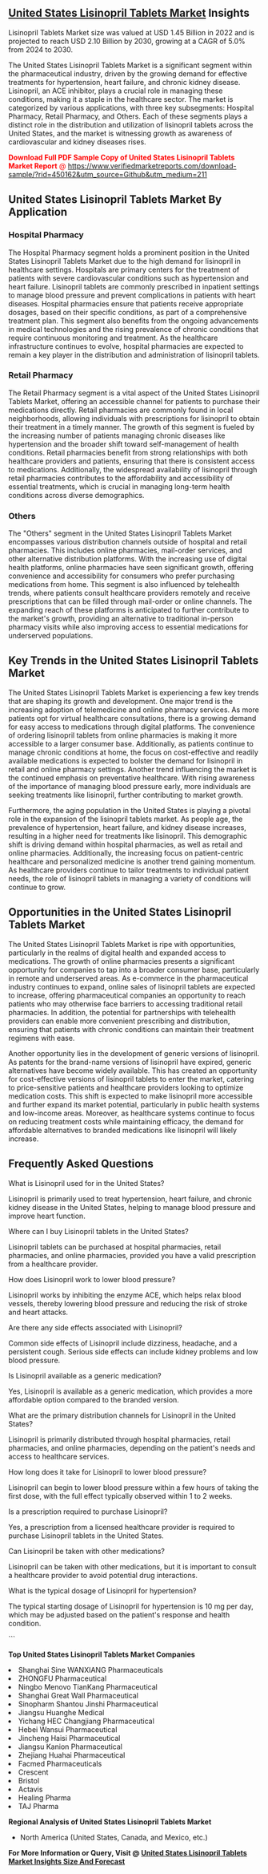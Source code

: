 <h2><a href="https://www.verifiedmarketreports.com/download-sample/?rid=450162&amp;utm_source=Github&amp;utm_medium=211" target="_blank">United States Lisinopril Tablets Market</a> Insights</h2><p>Lisinopril Tablets Market size was valued at USD 1.45 Billion in 2022 and is projected to reach USD 2.10 Billion by 2030, growing at a CAGR of 5.0% from 2024 to 2030.</p><p><p>The United States Lisinopril Tablets Market is a significant segment within the pharmaceutical industry, driven by the growing demand for effective treatments for hypertension, heart failure, and chronic kidney disease. Lisinopril, an ACE inhibitor, plays a crucial role in managing these conditions, making it a staple in the healthcare sector. The market is categorized by various applications, with three key subsegments: Hospital Pharmacy, Retail Pharmacy, and Others. Each of these segments plays a distinct role in the distribution and utilization of lisinopril tablets across the United States, and the market is witnessing growth as awareness of cardiovascular and kidney diseases rises.</p><p><p><span class=""><span style="color: #ff0000;"><strong>Download Full PDF Sample Copy of United States Lisinopril Tablets Market Report</strong> @ </span><a href="https://www.verifiedmarketreports.com/download-sample/?rid=450162&amp;utm_source=Github&amp;utm_medium=211" target="_blank">https://www.verifiedmarketreports.com/download-sample/?rid=450162&amp;utm_source=Github&amp;utm_medium=211</a></span></p></p><h2>United States Lisinopril Tablets Market By Application</h2><h3>Hospital Pharmacy</h3><p>The Hospital Pharmacy segment holds a prominent position in the United States Lisinopril Tablets Market due to the high demand for lisinopril in healthcare settings. Hospitals are primary centers for the treatment of patients with severe cardiovascular conditions such as hypertension and heart failure. Lisinopril tablets are commonly prescribed in inpatient settings to manage blood pressure and prevent complications in patients with heart diseases. Hospital pharmacies ensure that patients receive appropriate dosages, based on their specific conditions, as part of a comprehensive treatment plan. This segment also benefits from the ongoing advancements in medical technologies and the rising prevalence of chronic conditions that require continuous monitoring and treatment. As the healthcare infrastructure continues to evolve, hospital pharmacies are expected to remain a key player in the distribution and administration of lisinopril tablets.</p><h3>Retail Pharmacy</h3><p>The Retail Pharmacy segment is a vital aspect of the United States Lisinopril Tablets Market, offering an accessible channel for patients to purchase their medications directly. Retail pharmacies are commonly found in local neighborhoods, allowing individuals with prescriptions for lisinopril to obtain their treatment in a timely manner. The growth of this segment is fueled by the increasing number of patients managing chronic diseases like hypertension and the broader shift toward self-management of health conditions. Retail pharmacies benefit from strong relationships with both healthcare providers and patients, ensuring that there is consistent access to medications. Additionally, the widespread availability of lisinopril through retail pharmacies contributes to the affordability and accessibility of essential treatments, which is crucial in managing long-term health conditions across diverse demographics.</p><h3>Others</h3><p>The "Others" segment in the United States Lisinopril Tablets Market encompasses various distribution channels outside of hospital and retail pharmacies. This includes online pharmacies, mail-order services, and other alternative distribution platforms. With the increasing use of digital health platforms, online pharmacies have seen significant growth, offering convenience and accessibility for consumers who prefer purchasing medications from home. This segment is also influenced by telehealth trends, where patients consult healthcare providers remotely and receive prescriptions that can be filled through mail-order or online channels. The expanding reach of these platforms is anticipated to further contribute to the market's growth, providing an alternative to traditional in-person pharmacy visits while also improving access to essential medications for underserved populations.</p><h2>Key Trends in the United States Lisinopril Tablets Market</h2><p>The United States Lisinopril Tablets Market is experiencing a few key trends that are shaping its growth and development. One major trend is the increasing adoption of telemedicine and online pharmacy services. As more patients opt for virtual healthcare consultations, there is a growing demand for easy access to medications through digital platforms. The convenience of ordering lisinopril tablets from online pharmacies is making it more accessible to a larger consumer base. Additionally, as patients continue to manage chronic conditions at home, the focus on cost-effective and readily available medications is expected to bolster the demand for lisinopril in retail and online pharmacy settings. Another trend influencing the market is the continued emphasis on preventative healthcare. With rising awareness of the importance of managing blood pressure early, more individuals are seeking treatments like lisinopril, further contributing to market growth.</p><p>Furthermore, the aging population in the United States is playing a pivotal role in the expansion of the lisinopril tablets market. As people age, the prevalence of hypertension, heart failure, and kidney disease increases, resulting in a higher need for treatments like lisinopril. This demographic shift is driving demand within hospital pharmacies, as well as retail and online pharmacies. Additionally, the increasing focus on patient-centric healthcare and personalized medicine is another trend gaining momentum. As healthcare providers continue to tailor treatments to individual patient needs, the role of lisinopril tablets in managing a variety of conditions will continue to grow.</p><h2>Opportunities in the United States Lisinopril Tablets Market</h2><p>The United States Lisinopril Tablets Market is ripe with opportunities, particularly in the realms of digital health and expanded access to medications. The growth of online pharmacies presents a significant opportunity for companies to tap into a broader consumer base, particularly in remote and underserved areas. As e-commerce in the pharmaceutical industry continues to expand, online sales of lisinopril tablets are expected to increase, offering pharmaceutical companies an opportunity to reach patients who may otherwise face barriers to accessing traditional retail pharmacies. In addition, the potential for partnerships with telehealth providers can enable more convenient prescribing and distribution, ensuring that patients with chronic conditions can maintain their treatment regimens with ease.</p><p>Another opportunity lies in the development of generic versions of lisinopril. As patents for the brand-name versions of lisinopril have expired, generic alternatives have become widely available. This has created an opportunity for cost-effective versions of lisinopril tablets to enter the market, catering to price-sensitive patients and healthcare providers looking to optimize medication costs. This shift is expected to make lisinopril more accessible and further expand its market potential, particularly in public health systems and low-income areas. Moreover, as healthcare systems continue to focus on reducing treatment costs while maintaining efficacy, the demand for affordable alternatives to branded medications like lisinopril will likely increase.</p><h2>Frequently Asked Questions</h2><p>What is Lisinopril used for in the United States?</p><p>Lisinopril is primarily used to treat hypertension, heart failure, and chronic kidney disease in the United States, helping to manage blood pressure and improve heart function.</p><p>Where can I buy Lisinopril tablets in the United States?</p><p>Lisinopril tablets can be purchased at hospital pharmacies, retail pharmacies, and online pharmacies, provided you have a valid prescription from a healthcare provider.</p><p>How does Lisinopril work to lower blood pressure?</p><p>Lisinopril works by inhibiting the enzyme ACE, which helps relax blood vessels, thereby lowering blood pressure and reducing the risk of stroke and heart attacks.</p><p>Are there any side effects associated with Lisinopril?</p><p>Common side effects of Lisinopril include dizziness, headache, and a persistent cough. Serious side effects can include kidney problems and low blood pressure.</p><p>Is Lisinopril available as a generic medication?</p><p>Yes, Lisinopril is available as a generic medication, which provides a more affordable option compared to the branded version.</p><p>What are the primary distribution channels for Lisinopril in the United States?</p><p>Lisinopril is primarily distributed through hospital pharmacies, retail pharmacies, and online pharmacies, depending on the patient's needs and access to healthcare services.</p><p>How long does it take for Lisinopril to lower blood pressure?</p><p>Lisinopril can begin to lower blood pressure within a few hours of taking the first dose, with the full effect typically observed within 1 to 2 weeks.</p><p>Is a prescription required to purchase Lisinopril?</p><p>Yes, a prescription from a licensed healthcare provider is required to purchase Lisinopril tablets in the United States.</p><p>Can Lisinopril be taken with other medications?</p><p>Lisinopril can be taken with other medications, but it is important to consult a healthcare provider to avoid potential drug interactions.</p><p>What is the typical dosage of Lisinopril for hypertension?</p><p>The typical starting dosage of Lisinopril for hypertension is 10 mg per day, which may be adjusted based on the patient's response and health condition.</p>```</p><p><strong>Top United States Lisinopril Tablets Market Companies</strong></p><div data-test-id=""><p><li>Shanghai Sine WANXIANG Pharmaceuticals</li><li> ZHONGFU Pharmaceutical</li><li> Ningbo Menovo TianKang Pharmaceutical</li><li> Shanghai Great Wall Pharmaceutical</li><li> Sinopharm Shantou Jinshi Pharmaceutical</li><li> Jiangsu Huanghe Medical</li><li> Yichang HEC Changjiang Pharmaceutical</li><li> Hebei Wansui Pharmaceutical</li><li> Jincheng Haisi Pharmaceutical</li><li> Jiangsu Kanion Pharmaceutical</li><li> Zhejiang Huahai Pharmaceutical</li><li> Facmed Pharmaceuticals</li><li> Crescent</li><li> Bristol</li><li> Actavis</li><li> Healing Pharma</li><li> TAJ Pharma</li></p><div><strong>Regional Analysis of&nbsp;United States Lisinopril Tablets Market</strong></div><ul><li dir="ltr"><p dir="ltr">North America&nbsp;(United States, Canada, and Mexico, etc.)</p></li></ul><p><strong>For More Information or Query, Visit @&nbsp;</strong><strong><a href="https://www.verifiedmarketreports.com/product/lisinopril-tablets-market/?utm_source=Github&amp;utm_medium=211" target="_blank">United States Lisinopril Tablets Market Insights Size And Forecast</a></strong></p></div>
